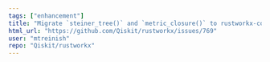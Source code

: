 ```yaml
---
tags: ["enhancement"]
title: "Migrate `steiner_tree()` and `metric_closure()` to rustworkx-core"
html_url: "https://github.com/Qiskit/rustworkx/issues/769"
user: "mtreinish"
repo: "Qiskit/rustworkx"
---
```


